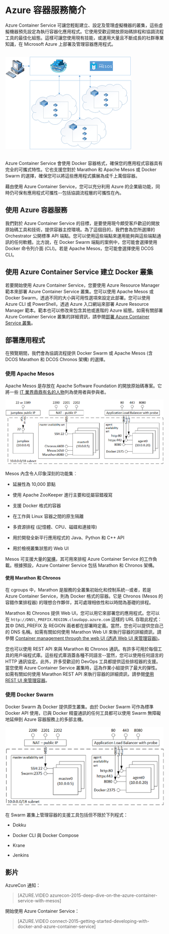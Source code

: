 <properties
   pageTitle="Azure 容器服務簡介 | Microsoft Azure"
   description="Azure Container Service 提供簡化建立、設定及管理虛擬機器叢集的方法，這些虛擬機器預先設定為執行容器化應用程式。"
   services="container-service"
   documentationCenter=""
   authors="rgardler"
   manager="timlt"
   editor=""
   tags="acs, azure-container-service"
   keywords="Docker、容器、微服務、Mesos、Azure"/>

<tags
   ms.service="container-service"
   ms.devlang="na"
   ms.topic="article"
   ms.tgt_pltfrm="na"
   ms.workload="na"
   ms.date="02/16/2016"
   ms.author="rogardle"/>

# Azure 容器服務簡介

Azure Container Service 可讓您輕鬆建立、設定及管理虛擬機器的叢集，這些虛擬機器預先設定為執行容器化應用程式。它使用受歡迎開放原始碼排程和協調流程工具的最佳化組態。這樣可讓您使用現有技能，或運用大量且不斷成長的社群專業知識，在 Microsoft Azure 上部署及管理容器應用程式。

<br /> ![Azure Container Service 提供一個方法來在 Azure 的多部主機上管理容器化應用程式。](./media/acs-intro/acs-cluster.png) <br /><br />

Azure Container Service 會使用 Docker 容器格式，確保您的應用程式容器具有完全的可攜式特性。它也支援您對於 Marathon 和 Apache Mesos 或 Docker Swarm 的選擇，確保您可以將這些應用程式擴展為成千上萬個容器。

藉由使用 Azure Container Service，您可以充分利用 Azure 的企業級功能，同時仍可保有應用程式可攜性--包括協調流程層的可攜性在內。

使用 Azure 容器服務
-----------------------------

我們對於 Azure Container Service 的目標，是要使用現今頗受客戶歡迎的開放原始碼工具和技術，提供容器主控環境。為了這個目的，我們會為您所選擇的 Orchestrator 公開標準 API 端點。您可以使用這些端點來運用能夠與這些端點通訊的任何軟體。比方說，在 Docker Swarm 端點的案例中，您可能會選擇使用 Docker 命令列介面 (CLI)。若是 Apache Mesos，您可能會選擇使用 DCOS CLI。

使用 Azure Container Service 建立 Docker 叢集
-------------------------------------------------------

若要開始使用 Azure Container Service，您要使用 Azure Resource Manager 範本來部署 Azure Container Service 叢集。您可以使用 Apache Mesos 或 Docker Swarm，透過不同的大小與可用性選項來設定此部署。您可以使用 Azure CLI 或 PowerShell，透過 Azure 入口網站來部署 Azure Resource Manager 範本。範本也可以修改來包含其他或進階的 Azure 組態。如需有關部署 Azure Container Service 叢集的詳細資訊，請參閱[部署 Azure Container Service 叢集](./container-service-deployment.md)。

部署應用程式
------------------------

在預覽期間，我們會為協調流程提供 Docker Swarm 或 Apache Mesos (含 DCOS Marathon 和 DCOS Chronos 架構) 的選擇。

### 使用 Apache Mesos

Apache Mesos 是存放在 Apache Software Foundation 的開放原始碼專案。它將一些 [IT 業界鼎鼎有名的人物](http://mesos.apache.org/documentation/latest/powered-by-mesos/)列為使用者與參與者。

![針對顯示代理程式與主機的 Swarm 設定的 Azure Container Service。](media/acs-intro/acs-mesos.png)

Mesos 內含令人印象深刻的功能集︰

-   延展性為 10,000 節點

-   使用 Apache ZooKeeper 進行主要和從屬容錯複寫

-   支援 Docker 格式的容器

-   在工作與 Linux 容器之間的原生隔離

-   多資源排程 (記憶體、CPU、磁碟和連接埠)

-   用於開發全新平行應用程式的 Java、Python 和 C++ API

-   用於檢視叢集狀態的 Web UI

Mesos 可支援大量的[架構](http://mesos.apache.org/documentation/latest/frameworks/)，其可用來排程 Azure Container Service 的工作負載。根據預設，Azure Container Service 包括 Marathon 和 Chronos 架構。

#### 使用 Marathon 和 Chronos

在 cgroups 中，Marathon 是服務的全叢集初始化和控制系統--或者，若是 Azure Container Service，則為 Docker 格式的容器。它是 Chronos (Mesos 的容錯作業排程器) 的理想合作夥伴，其可處理相依性和以時間為基礎的排程。

Marathon 和 Chronos 提供 Web UI，您可以用它來部署您的應用程式。您可以在 `http://DNS\_PREFIX.REGION.cloudapp.azure.com` 這樣的 URL 存取此程式：其中 DNS\_PREFIX 及 REGION 兩者都在部署時定義。當然，您也可以提供您自己的 DNS 名稱。如需有關如何使用 Marathon Web UI 來執行容器的詳細資訊，請參閱 [Container management through the web UI (透過 Web UI 來管理容器)](./container-service-mesos-marathon-ui.md)。

您也可以使用 REST API 來與 Marathon 和 Chronos 通訊。有許多可用於每個工具的用戶端程式庫。這些程式庫涵蓋各種不同語言--當然，您可以使用任何語言的 HTTP 通訊協定。此外，許多受歡迎的 DevOps 工具都提供這些排程器的支援。當您使用 Azure Container Service 叢集時，這為作業小組提供了最大的彈性。如需有關如何使用 Marathon REST API 來執行容器的詳細資訊，請參閱[使用 REST UI 來管理容器](./container-service-mesos-marathon-rest.md)。

### 使用 Docker Swarm

Docker Swarm 為 Docker 提供原生叢集。由於 Docker Swarm 可作為標準 Docker API 使用，已與 Docker 精靈通訊的任何工具都可以使用 Swarm 無障礙地延伸到 Azure 容器服務上的多部主機。

![設定來使用顯示 jumpbox、代理程式與主機之 Apache Mesos 設定的 Azure Container Service。](media/acs-intro/acs-swarm.png)

在 Swarm 叢集上管理容器的支援工具包括但不限於下列程式：

-   Dokku

-   Docker CLI 與 Docker Compose

-   Krane

-   Jenkins

影片
------
AzureCon 通知：

> [AZURE.VIDEO azurecon-2015-deep-dive-on-the-azure-container-service-with-mesos]  

開始使用 Azure Container Service：

> [AZURE.VIDEO connect-2015-getting-started-developing-with-docker-and-azure-container-service]

<!---HONumber=AcomDC_0413_2016-->